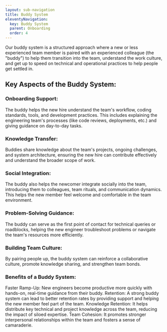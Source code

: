 ```yaml
---
layout: sub-navigation
title: Buddy System
eleventyNavigation:
  key: Buddy System
  parent: Onboarding
  order: 4
---
```


Our buddy system is a structured approach where a new or less experienced team member is paired with an experienced colleague (the "buddy") to help them transition into the team, understand the work culture, and get up to speed on technical and operational practices to help people get settled in.

## Key Aspects of the Buddy System:


### Onboarding Support:

The buddy helps the new hire understand the team's workflow, coding standards, tools, and development practices. This includes explaining the engineering team's processes (like code reviews, deployments, etc.) and giving guidance on day-to-day tasks.

### Knowledge Transfer:

Buddies share knowledge about the team's projects, ongoing challenges, and system architecture, ensuring the new hire can contribute effectively and understand the broader scope of work.

### Social Integration:

The buddy also helps the newcomer integrate socially into the team, introducing them to colleagues, team rituals, and communication dynamics. This helps the new member feel welcome and comfortable in the team environment.

### Problem-Solving Guidance:

The buddy can serve as the first point of contact for technical queries or roadblocks, helping the new engineer troubleshoot problems or navigate the team's resources more efficiently.

### Building Team Culture:

By pairing people up, the buddy system can reinforce a collaborative culture, promote knowledge sharing, and strengthen team bonds.

### Benefits of a Buddy System:

Faster Ramp-Up: New engineers become productive more quickly with hands-on, real-time guidance from their buddy.
Retention: A strong buddy system can lead to better retention rates by providing support and helping the new member feel part of the team.
Knowledge Retention: It helps distribute key technical and project knowledge across the team, reducing the impact of siloed expertise.
Team Cohesion: It promotes stronger interpersonal relationships within the team and fosters a sense of camaraderie.
